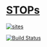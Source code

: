 ﻿# [STOPs](https://github.com/stopstopstop/Docs)

[![sites](http://182.61.61.133/link/resources/SoC.png)](http://www.stops.top)

[![Build Status](https://github.com/stopstopstop/Docs/workflows/Docs/badge.svg)](https://github.com/stopstopstop/Docs/actions/workflows/Docs.yml)


